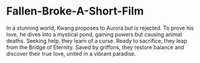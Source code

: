 # Fallen-Broke-A-Short-Film
In a stunning world, Kwang proposes to Aurora but is rejected. To prove his love, he dives into a mystical pond, gaining powers but causing animal deaths. Seeking help, they learn of a curse. Ready to sacrifice, they leap from the Bridge of Eternity. Saved by griffons, they restore balance and discover their true love, united in a vibrant paradise.
